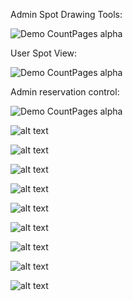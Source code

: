Admin Spot Drawing Tools:

![Demo CountPages alpha](https://i.ibb.co/FwK95RZ/ezgif-com-gif-maker-2.gif)
 
User Spot View:

![Demo CountPages alpha](https://i.ibb.co/DkbphKZ/ezgif-com-gif-maker-3.gif)

Admin reservation control:

![Demo CountPages alpha](https://i.ibb.co/hFxGgtK/ezgif-com-gif-maker-1.gif)


![alt text](https://media-exp1.licdn.com/dms/image/C4E22AQFQClOO0dP-gw/feedshare-shrink_2048_1536/0?e=1607558400&v=beta&t=Ie2wujtVhcbL8Uhg7MveIfw1_wkGjRXrSc0kb3-4UFU)

![alt text](https://media-exp1.licdn.com/dms/image/C4E22AQEJcbw0wmLliA/feedshare-shrink_2048_1536/0?e=1607558400&v=beta&t=Uttbr-bupbfo4sRur8Anr8lxmg27wq9FncfZL-EGBcM)

![alt text](https://media-exp1.licdn.com/dms/image/C4E22AQGdpVCVeeSxcw/feedshare-shrink_1280/0?e=1607558400&v=beta&t=3O_LuKFnt49Gwdaw6m4DXae6-Ef9HN4ejEBWMHdJBxw)

![alt text](https://media-exp1.licdn.com/dms/image/C4E22AQH5QNlE4gRH-Q/feedshare-shrink_2048_1536/0?e=1607558400&v=beta&t=Ydb4Oalwe_-Dcwh9Cp76NrONr5-7ojT5MYt2DIdObkw)

![alt text](https://media-exp1.licdn.com/dms/image/C4E22AQEXBbJbWuRuMQ/feedshare-shrink_2048_1536/0?e=1607558400&v=beta&t=1ztn6J0UcAUn0dgFNdsAOP2uwmS5nuHkIx1x_Qs8KDA)

![alt text](https://media-exp1.licdn.com/dms/image/C4E22AQFdRcu_DDlB1w/feedshare-shrink_2048_1536/0?e=1607558400&v=beta&t=rNSLGrdWSgf9Vyrx8J3WU8BS3z1tldZ2MgFnlfv03Oo)

![alt text](https://media-exp1.licdn.com/dms/image/C4E22AQGU--eo6pFHsQ/feedshare-shrink_2048_1536/0?e=1607558400&v=beta&t=6yuowpEvMhueImh2JfwjlyMystZoAhqIN6_edLNDU_A)

![alt text](https://media-exp1.licdn.com/dms/image/C4E22AQGTGI8SWqsSqA/feedshare-shrink_2048_1536/0?e=1607558400&v=beta&t=TFB07iqJif_1-AdRFU8JQfG_C6ZRqdpfPbXIdk7X8OY)

![alt text](https://media-exp1.licdn.com/dms/image/C4E22AQF9-yCmEt8NgA/feedshare-shrink_2048_1536/0?e=1607558400&v=beta&t=PDOEpSTCcRE7ACYWrQhBciDudAr4Z4lmyryyHvOZUnk)
